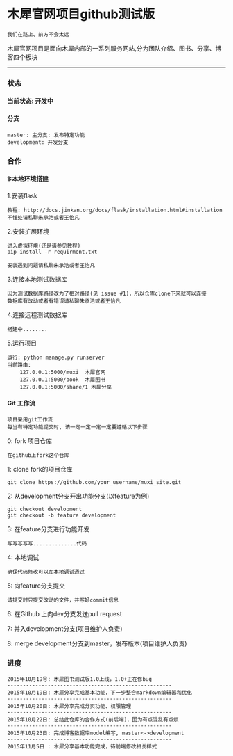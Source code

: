 木犀官网项目github测试版
===

    我们在路上、前方不会太远

木犀官网项目是面向木犀内部的一系列服务网站,分为团队介绍、图书、分享、博客四个板块

<hr>

### 状态
#### 当前状态: 开发中
#### 分支

    master: 主分支: 发布特定功能
    development: 开发分支

### 合作
#### 1:本地环境搭建
1.安装flask

    教程: http://docs.jinkan.org/docs/flask/installation.html#installation
    不懂处请私聊朱承浩或者王怡凡

2.安装扩展环境

    进入虚拟环境(还是请参见教程)
    pip install -r requirment.txt

    安装遇到问题请私聊朱承浩或者王怡凡


3.连接本地测试数据库

    因为测试数据库路径改为了相对路径(见 issue #1)，所以仓库clone下来就可以连接
    数据库有改动或者有错误请私聊朱承浩或者王怡凡

4.连接远程测试数据库

    搭建中........

5.运行项目

    运行: python manage.py runserver
    当前路由:
        127.0.0.1:5000/muxi  木犀官网
        127.0.0.1:5000/book  木犀图书
        127.0.0.1:5000/share/1 木犀分享

#### Git 工作流

    项目采用git工作流
    每当有特定功能提交时, 请一定一定一定一定要遵循以下步骤

0: fork 项目仓库

    在github上fork这个仓库

1: clone fork的项目仓库

    git clone https://github.com/your_username/muxi_site.git

2: 从development分支开出功能分支(以feature为例)

    git checkout development
    git checkout -b feature development

3: 在feature分支进行功能开发

    写写写写写..............代码

4: 本地调试

    确保代码修改可以在本地调试通过

5: 向feature分支提交

    请提交时只提交改动的文件，并写好commit信息

6: 在Github 上向dev分支发送pull request

7: 并入development分支(项目维护人负责)

8: merge development分支到master，发布版本(项目维护人负责)

### 进度

    2015年10月19号: 木犀图书测试版1.0上线，1.0+正在修bug
    -----------------------------------------------------
    2015年10月19日: 木犀分享完成基本功能，下一步整合markdown编辑器和优化
    -----------------------------------------------------
    2015年10月20日: 木犀分享完成分页功能、权限管理
    -----------------------------------------------------
    2015年10月22日: 总结此仓库的合作方式(前后端)，因为有点混乱有点烦
    -----------------------------------------------------
    2015年10月23日: 完成博客数据库model编写, master<->development
    -----------------------------------------------------
	2015年11月5日 : 木犀分享基本功能完成，待前端修改相关样式




